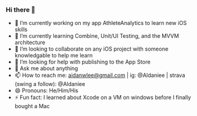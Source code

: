 ### Hi there 👋

- 🔭 I’m currently working on my app AthleteAnalytics to learn new iOS skills
- 🌱 I’m currently learning Combine, Unit/UI Testing, and the MVVM architecture
- 👯 I’m looking to collaborate on any iOS project with someone knowledgable to help me learn
- 🤔 I’m looking for help with publishing to the App Store
- 💬 Ask me about anything
- 📫 How to reach me: aidanwlee@gmail.com | ig: @Aldaniee | strava (swing a follow): @Aldaniee
- 😄 Pronouns: He/Him/His
- ⚡ Fun fact: I learned about Xcode on a VM on windows before I finally bought a Mac
